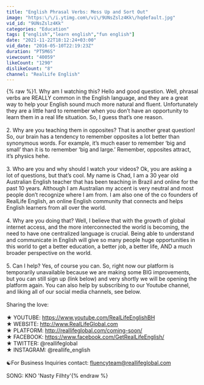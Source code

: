 ```yaml
---
title: "English Phrasal Verbs: Mess Up and Sort Out"
image: "https:\/\/i.ytimg.com\/vi\/9UNsZslz4Kk\/hqdefault.jpg"
vid_id: "9UNsZslz4Kk"
categories: "Education"
tags: ["english","learn english","fun english"]
date: "2021-11-22T18:12:24+03:00"
vid_date: "2016-05-10T22:19:23Z"
duration: "PT5M6S"
viewcount: "40059"
likeCount: "1290"
dislikeCount: "8"
channel: "RealLife English"
---
```

{% raw %}1. Why am I watching this? Hello and good question. Well, phrasal verbs are REALLY common in the English language, and they are a great way to help your English sound much more natural and fluent. Unfortunately they are a little hard to remember when you don’t have an opportunity to learn them in a real life situation. So, I guess that’s one reason.<br /><br />2. Why are you teaching them in opposites? That is another great question! So, our brain has a tendency to remember opposites a lot better than synonymous words. For example, it’s much easer to remember ‘big and small’ than it is to remember ‘big and large.’ Remember, opposites attract, it’s physics hehe.<br /><br />3. Who are you and why should I watch your videos? Ok, you are asking a lot of questions, but that’s cool. My name is Chad, I am a 30 year old Australian English teacher that has been teaching in Brazil and online for the past 10 years. Although I am Australian my accent is very neutral and most people don’t recognize where I am from. I am also one of the co founders of RealLife English, an online English community that connects and helps English learners from all over the world. <br /><br />4. Why are you doing that? Well, I believe that with the growth of global internet access, and the more interconnected the world is becoming, the need to have one centralized language is crucial. Being able to understand and communicate in English will give so many people huge opportunities in this world to get a better education, a better job, a better life, AND a much broader perspective on the world.<br /><br />5. Can I help? Yes, of course you can. So, right now our platform is temporarily unavailable because we are making some BIG improvements, but you can still sign up (link below) and very shortly we will be opening the platform again. You can also help by subscribing to our Youtube channel, and liking all of our social media channels, see below.<br /><br />Sharing the love:<br /><br />★ YOUTUBE: <a rel="nofollow" target="blank" href="https://www.youtube.com/RealLifeEnglishBH">https://www.youtube.com/RealLifeEnglishBH</a><br />★ WEBSITE: <a rel="nofollow" target="blank" href="http://www.RealLifeGlobal.com">http://www.RealLifeGlobal.com</a> <br />★ PLATFORM: <a rel="nofollow" target="blank" href="http://reallifeglobal.com/coming-soon/">http://reallifeglobal.com/coming-soon/</a><br />★ FACEBOOK: <a rel="nofollow" target="blank" href="https://www.facebook.com/GetRealLifeEnglish/">https://www.facebook.com/GetRealLifeEnglish/</a><br />★ TWITTER: @reallifeglobal<br />★ INSTAGRAM: @reallife_english<br /><br />☯For Business Inquiries contact: fluencyteam@reallifeglobal.com<br /><br />SONG:  KNO 'Nasty Filhty'{% endraw %}
